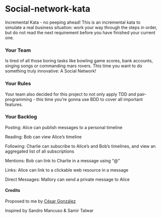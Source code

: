 # Social-network-kata

Incremental Kata - no peeping ahead!
This is an incremental kata to simulate a real business situation: work your way through the steps in order, but do not read the next requirement before you have finished your current one.

### Your Team
Is tired of all those boring tasks like bowling game scores, bank accounts, singing songs or commanding mars rovers. This time you want to do something truly innovative: A Social Network!

### Your Rules
Your team also decided for this project to not only apply TDD and pair-programming - this time you’re gonna use BDD to cover all important features.

### Your Backlog
Posting: Alice can publish messages to a personal timeline

Reading: Bob can view Alice’s timeline

Following: Charlie can subscribe to Alice’s and Bob’s timelines, and view an aggregated list of all subscriptions

Mentions: Bob can link to Charlie in a message using “@”

Links: Alice can link to a clickable web resource in a message

Direct Messages: Mallory can send a private message to Alice

#### Credits
Proposed to me by [César González](https://github.com/cegonse)

Inspired by Sandro Mancuso & Samir Talwar